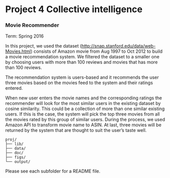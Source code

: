 # Project 4 Collective intelligence
### Movie Recommender 

Term: Spring 2016

In this project, we used the dataset (http://snap.stanford.edu/data/web-Movies.html) consists of Amazon movie from Aug 1997 to Oct 2012 to build a movie recommendation system. We filtered the dataset to a smaller one by choosing users with more than 100 reviews and movies that has more than 100 reviews.

The recommendation system is users-based and it recommends the user three movies based on the movies feed to the system and their ratings entered. 

When new user enters the movie names and the corresponding ratings the recommender will look for the most similar users in the existing dataset by cosine similarity. This could be a collection of more than one similar existing users. If this is the case, the system will pick the top three movies from all the movies rated by this group of similar users. During the process, we used Amazon API to transform movie name to ASIN. At last, three movies will be returned by the system that are thought to suit the user’s taste well.


```
proj/
├── lib/
├── data/
├── doc/
├── figs/
└── output/
```

Please see each subfolder for a README file.

